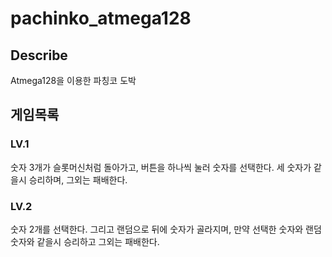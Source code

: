 # pachinko_atmega128

## Describe
Atmega128을 이용한 파칭코 도박

## 게임목록
### LV.1
숫자 3개가 슬롯머신처럼 돌아가고, 버튼을 하나씩 눌러 숫자를 선택한다.
세 숫자가 같을시 승리하며, 그외는 패배한다.
### LV.2
숫자 2개를 선택한다.
그리고 랜덤으로 뒤에 숫자가 골라지며, 만약 선택한 숫자와 랜덤 숫자와 같을시 승리하고 그외는 패배한다.

